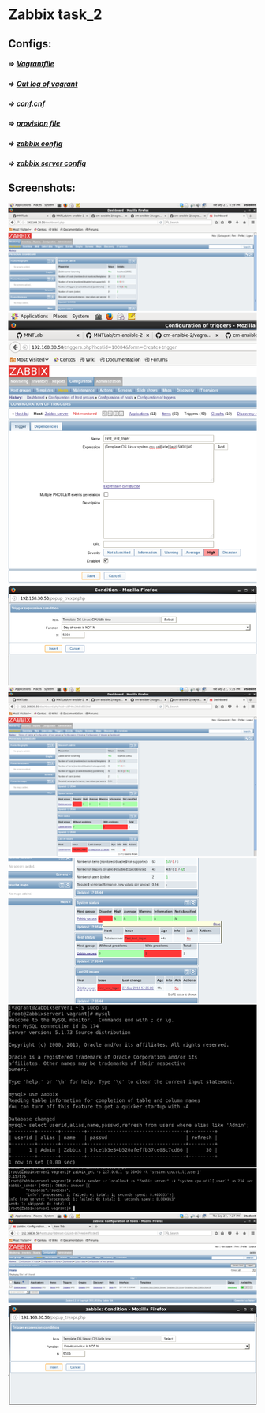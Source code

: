 # Zabbix task_2

## Configs:
##### => [Vagrantfile](Vagrantfile)
##### => [Out log of vagrant](outvagrant.log)
##### => [conf.cnf](source/conf.cnf)
##### => [provision file](source/provision.yml)
##### => [zabbix config](source/zabbix.conf)
##### => [zabbix server config](source/zabbix_server.conf)

##

## Screenshots:
![](source/scrin/Screenshot.png)
![](source/scrin/Screenshot-2.png)
![](source/scrin/Screenshot-3.png)
![](source/scrin/Screenshot-4.png)
![](source/scrin/Screenshot-5.png)
![](source/scrin/Screenshot-6.png)
![](source/scrin/Screenshot-7.png)
![](source/scrin/Screenshot-8.png)
![](source/scrin/Screenshot-9.png)


